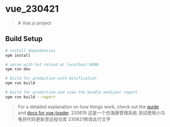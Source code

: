 # vue_230421

> A Vue.js project

## Build Setup

``` bash
# install dependencies
npm install

# serve with hot reload at localhost:8080
npm run dev

# build for production with minification
npm run build

# build for production and view the bundle analyzer report
npm run build --report
```

> For a detailed explanation on how things work, check out the [guide](http://vuejs-templates.github.io/webpack/) and [docs for vue-loader](http://vuejs.github.io/vue-loader).
> 230619 这是一个仿海康管理系统
> 测试使用小乌龟将代码更新至远程仓库
> 230621修改此行文字
